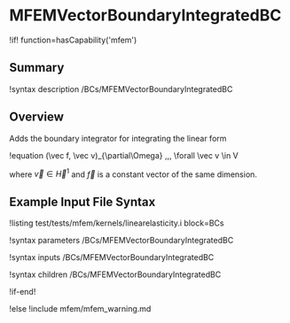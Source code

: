 # MFEMVectorBoundaryIntegratedBC

!if! function=hasCapability('mfem')

## Summary

!syntax description /BCs/MFEMVectorBoundaryIntegratedBC

## Overview

Adds the boundary integrator for integrating the linear form

!equation
(\vec f, \vec v)_{\partial\Omega} \,\,\, \forall \vec v \in V

where $\vec v \in \vec H^1$ and $\vec f$ is a constant vector of the same dimension.

## Example Input File Syntax

!listing test/tests/mfem/kernels/linearelasticity.i block=BCs

!syntax parameters /BCs/MFEMVectorBoundaryIntegratedBC

!syntax inputs /BCs/MFEMVectorBoundaryIntegratedBC

!syntax children /BCs/MFEMVectorBoundaryIntegratedBC

!if-end!

!else
!include mfem/mfem_warning.md
